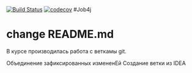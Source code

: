 [![Build Status](https://travis-ci.org/MikhailPushkarev25/job4j.svg?branch=master)](https://travis-ci.org/MikhailPushkarev25/job4j)
[![codecov](https://codecov.io/gh/MikhailPushkarev25/job4j/branch/master/graph/badge.svg?token=5NLR5DXXVO)](https://codecov.io/gh/MikhailPushkarev25/job4j)
#Job4j
# change README.md

В курсе производилась работа с веткамы git.

Объединение зафиксированных измененEй
Создание ветки из IDEA